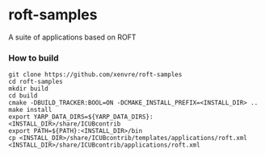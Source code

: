 # roft-samples

A suite of applications based on ROFT

### How to build
```console
git clone https://github.com/xenvre/roft-samples
cd roft-samples
mkdir build
cd build
cmake -DBUILD_TRACKER:BOOL=ON -DCMAKE_INSTALL_PREFIX=<INSTALL_DIR> ..
make install
export YARP_DATA_DIRS=${YARP_DATA_DIRS}:<INSTALL_DIR>/share/ICUBcontrib
export PATH=${PATH}:<INSTALL_DIR>/bin
cp <INSTALL_DIR>/share/ICUBcontrib/templates/applications/roft.xml  <INSTALL_DIR>/share/ICUBcontrib/applications/roft.xml
```
